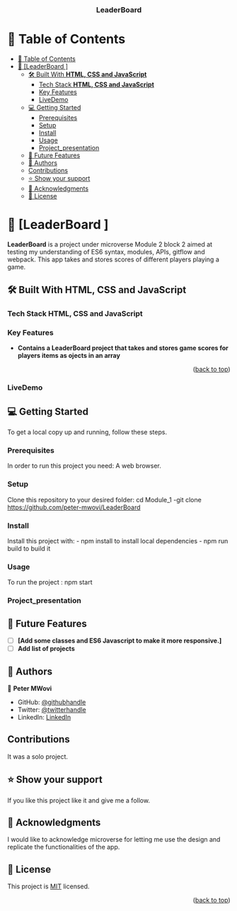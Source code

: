 <a name="readme-top"></a>


<div align="center">
  

  <h3><b>LeaderBoard</b></h3>

</div>

# 📗 Table of Contents

- [📗 Table of Contents](#-table-of-contents)
- [📖 \[LeaderBoard \] ](#-leaderboard--)
  - [🛠 Built With **HTML, CSS and JavaScript**](#-built-with-html-css-and-javascript)
    - [Tech Stack **HTML, CSS and JavaScript**](#tech-stack-html-css-and-javascript)
    - [Key Features ](#key-features-)
    - [LiveDemo](#livedemo)
  - [💻 Getting Started ](#-getting-started-)
    - [Prerequisites](#prerequisites)
    - [Setup](#setup)
    - [Install](#install)
    - [Usage](#usage)
    - [Project\_presentation](#project_presentation)
  - [🔭 Future Features ](#-future-features-)
  - [👥 Authors ](#-authors-)
  - [Contributions](#contributions)
  - [⭐️ Show your support ](#️-show-your-support-)
  - [🙏 Acknowledgments ](#-acknowledgments-)
  - [📝 License ](#-license-)


# 📖 [LeaderBoard ] <a name="about-project"></a>
**LeaderBoard** is a project under microverse Module 2 block 2 aimed at testing my understanding of ES6 syntax, modules, APIs, gitflow and webpack. This app takes and stores scores of different players playing a game.
## 🛠 Built With **HTML, CSS and JavaScript**

### Tech Stack **HTML, CSS and JavaScript**
### Key Features <a name="key-features"></a>
- **Contains a LeaderBoard project that takes and stores game scores for players items as ojects in an array**

<p align="right">(<a href="#readme-top">back to top</a>)</p>

### LiveDemo
 

## 💻 Getting Started <a name="getting-started"></a>

To get a local copy up and running, follow these steps.

### Prerequisites

In order to run this project you need: A web browser.
### Setup

Clone this repository to your desired folder:
cd Module_1 
-git clone https://github.com/peter-mwovi/LeaderBoard

### Install

Install this project with: - npm install to install local dependencies - npm run build to build it

### Usage

To run the project : npm start

### Project_presentation

## 🔭 Future Features <a name="future-features"></a>

- [ ] **[Add some classes and ES6 Javascript to make it more responsive.]**
- [ ]  **Add list of projects**

## 👥 Authors <a name="authors"></a>


👤 **Peter MWovi**

- GitHub: [@githubhandle](https://github.com/peter-mwovi/)
- Twitter: [@twitterhandle](https://twitter.com/mwovi_peter)
- LinkedIn: [LinkedIn](https://www.linkedin.com/in/peter-mwovi-57141a179/)

## Contributions

It was a solo project.

## ⭐️ Show your support <a name="support"></a>
 
If you like this project like it and give me a follow.


## 🙏 Acknowledgments <a name="acknowledgements"></a>

I would like to acknowledge microverse for letting me use the design and replicate the functionalities of the app.



## 📝 License <a name="license"></a>

This project is [MIT](./LICENSE) licensed.


<p align="right">(<a href="#readme-top">back to top</a>)</p>

